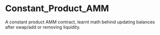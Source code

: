 # Constant_Product_AMM
A constant product AMM contract, learnt math behind updating balances after swap/add or removing liquidity.
